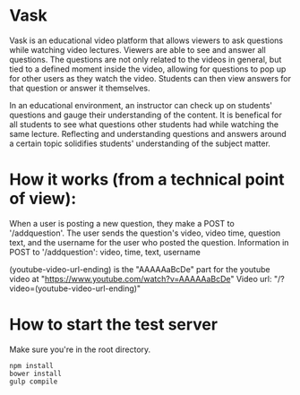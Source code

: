 # Vask

Vask is an educational video platform that allows viewers to ask questions while watching video lectures.
Viewers are able to see and answer all questions. The questions are not only related to the videos in general, but tied to a defined moment inside the video, allowing for questions to pop up for other users as they watch the video. Students can then view answers for that question or answer it themselves.

In an educational environment, an instructor can check up on students' questions and gauge their understanding of the content.
It is benefical for all students to see what questions other students had while watching the same lecture. Reflecting and understanding questions and answers around a certain topic solidifies students' understanding of the subject matter.

# How it works (from a technical point of view):

When a user is posting a new question, they make a POST to '/addquestion'.
The user sends the question's video, video time, question text, and the username for the user who posted the question.
Information in POST to '/addquestion': video, time, text, username

(youtube-video-url-ending) is the "AAAAAaBcDe" part for the youtube video at "https://www.youtube.com/watch?v=AAAAAaBcDe"
Video url: "/?video=(youtube-video-url-ending)"

# How to start the test server

Make sure you're in the root directory.

```
npm install
bower install
gulp compile
```
